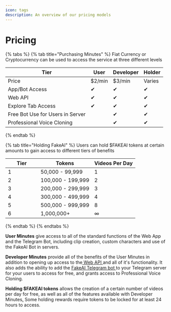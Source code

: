 ```yaml
---
icon: tags
description: An overview of our pricing models
---
```


# Pricing

{% tabs %}
{% tab title="Purchasing Minutes" %}
Fiat Currency or Cryptocurrency can be used to access the service at three different levels

<table data-full-width="false"><thead><tr><th>Tier</th><th>User</th><th>Developer</th><th>Holder</th></tr></thead><tbody><tr><td>Price</td><td>$2/min</td><td>$3/min</td><td>Varies</td></tr><tr><td>App/Bot Access</td><td>✔</td><td>✔</td><td>✔</td></tr><tr><td>Web API</td><td>✔</td><td>✔</td><td>✔</td></tr><tr><td>Explore Tab Access</td><td>✔</td><td>✔</td><td>✔</td></tr><tr><td>Free Bot Use for Users in Server</td><td></td><td>✔</td><td>✔</td></tr><tr><td>Professional Voice Cloning</td><td></td><td>✔</td><td>✔</td></tr></tbody></table>
{% endtab %}

{% tab title="Holding FakeAI" %}
Users can hold $FAKEAI tokens at certain amounts to gain access to different tiers of benefits

<table><thead><tr><th width="86" data-type="number">Tier</th><th>Tokens</th><th>Videos Per Day</th></tr></thead><tbody><tr><td>1</td><td>50,000 - 99,999</td><td>1</td></tr><tr><td>2</td><td>100,000 - 199,999</td><td>2</td></tr><tr><td>3</td><td>200,000 - 299,999</td><td>3</td></tr><tr><td>4</td><td>300,000 - 499,999</td><td>4</td></tr><tr><td>5</td><td>500,000 - 999,999</td><td>8</td></tr><tr><td>6</td><td>1,000,000+</td><td>∞</td></tr></tbody></table>
{% endtab %}
{% endtabs %}

**User Minutes** give access to all of the standard functions of the Web App and the Telegram Bot, including clip creation, custom characters and use of the FakeAI Bot in servers.

**Developer Minutes** provide all of the benefits of the User Minutes in addition to opening up access to the[ Web API ](../features/developer-features/web-api-access.md)and all of it's functionality. It also adds the ability to add the [FakeAI Telegram bot ](../features/developer-features/add-fakeai\_io\_bot-to-your-telegram-channel.md)to your Telegram server for your users to access for free, and grants access to Professional Voice Cloning.

**Holding $FAKEAI tokens** allows the creation of a certain number of videos per day for free, as well as all of the features available with Developer Minutes[.](../features/developer-features/add-fakeai\_io\_bot-to-your-telegram-channel.md) Some holding rewards require tokens to be locked for at least 24 hours to access.
